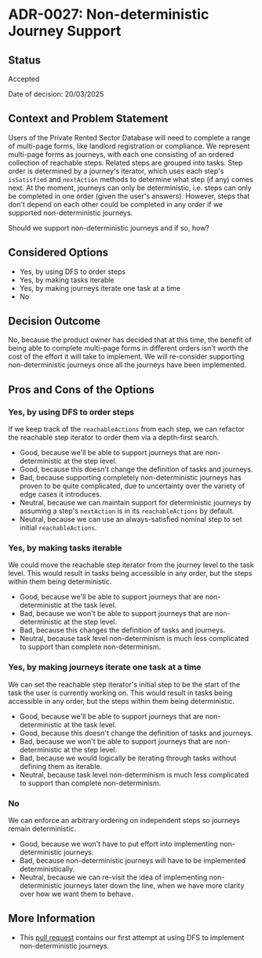 # ADR-0027: Non-deterministic Journey Support

## Status

Accepted

Date of decision: 20/03/2025

## Context and Problem Statement

Users of the Private Rented Sector Database will need to complete a range of multi-page forms, like landlord registration 
or compliance. We represent multi-page forms as journeys, with each one consisting of an ordered collection of reachable 
steps. Related steps are grouped into tasks. Step order is determined by a journey's iterator, which uses each step's 
`isSatisfied` and `nextAction` methods to determine what step (if any) comes next. At the moment, journeys can only be 
deterministic, i.e. steps can only be completed in one order (given the user's answers). However, steps that don't depend 
on each other could be completed in any order if we supported non-deterministic journeys.

Should we support non-deterministic journeys and if so, how?

## Considered Options

* Yes, by using DFS to order steps
* Yes, by making tasks iterable
* Yes, by making journeys iterate one task at a time
* No

## Decision Outcome

No, because the product owner has decided that at this time, the benefit of being able to complete multi-page forms in 
different orders isn't worth the cost of the effort it will take to implement. We will re-consider supporting 
non-deterministic journeys once all the journeys have been implemented.

## Pros and Cons of the Options

### Yes, by using DFS to order steps

If we keep track of the `reachableActions` from each step, we can refactor the reachable step iterator to order them via 
a depth-first search.

* Good, because we'll be able to support journeys that are non-deterministic at the step level.
* Good, because this doesn't change the definition of tasks and journeys.
* Bad, because supporting completely non-deterministic journeys has proven to be quite complicated, due to uncertainty 
over the variety of edge cases it introduces.
* Neutral, because we can maintain support for deterministic journeys by assuming a step's `nextAction` is in its 
`reachableActions` by default.
* Neutral, because we can use an always-satisfied nominal step to set initial `reachableActions`.

### Yes, by making tasks iterable

We could move the reachable step iterator from the journey level to the task level. This would result in tasks being
accessible in any order, but the steps within them being deterministic.

* Good, because we'll be able to support journeys that are non-deterministic at the task level.
* Bad, because we won't be able to support journeys that are non-deterministic at the step level.
* Bad, because this changes the definition of tasks and journeys.
* Neutral, because task level non-determinism is much less complicated to support than complete non-determinism.

### Yes, by making journeys iterate one task at a time

We can set the reachable step iterator's initial step to be the start of the task the user is currently working on. This
would result in tasks being accessible in any order, but the steps within them being deterministic.

* Good, because we'll be able to support journeys that are non-deterministic at the task level.
* Good, because this doesn't change the definition of tasks and journeys.
* Bad, because we won't be able to support journeys that are non-deterministic at the step level.
* Bad, because we would logically be iterating through tasks without defining them as iterable.
* Neutral, because task level non-determinism is much less complicated to support than complete non-determinism.

### No

We can enforce an arbitrary ordering on independent steps so journeys remain deterministic.

* Good, because we won't have to put effort into implementing non-deterministic journeys.
* Bad, because non-deterministic journeys will have to be implemented deterministically.
* Neutral, because we can re-visit the idea of implementing non-deterministic journeys later down the line, when we
have more clarity over how we want them to behave.

## More Information

* This [pull request](https://github.com/communitiesuk/prsdb-webapp/pull/281) contains our first attempt at using DFS to implement non-deterministic journeys.